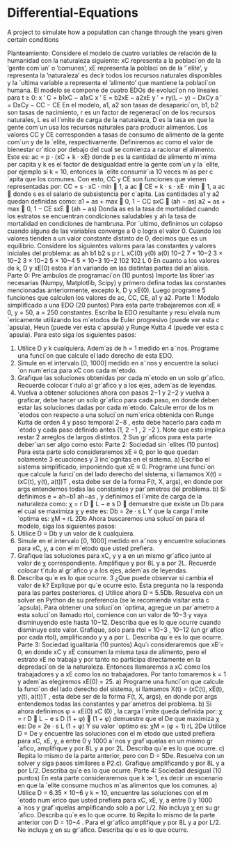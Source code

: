 # Differential-Equations
A project to simulate how a population can change through the years given certain conditions

Planteamiento:
Considere el modelo de cuatro variables de relación de la humanidad con la naturaleza siguiente: xC
representa a la poblaci´on de la ’gente com´un’ o ’comunes’, xE representa la poblaci´on de la ’´elite’,
y representa la ’naturaleza’ es decir todos los recursos naturales disponibles y la ´ultima variable a
representa el ’alimento’ que mantiene la poblaci´on humana.
El modelo se compone de cuatro EDOs de evoluci´on no lineales para t ≥ 0:
x
′
C = b1xC − a1xC
x
′
E = b2xE − a2xE
y
′ = ry(L − y) − DxCy
a
′ = DxCy − CC − CE
En el modelo, a1, a2 son tasas de desaparici´on, b1, b2 son tasas de nacimiento, r es un factor de
regeneraci´on de los recursos naturales, L es el l´ımite de carga de la naturaleza, D es la tasa en que la
gente com´un usa los recursos naturales para producir alimentos. Los valores CC y CE corresponden
a tasas de consumo de alimento de la gente com´un y de la ´elite, respectivamente. Definiremos ac
como el valor de bienestar cr´ıtico por debajo del cual se comienza a racionar el alimento. Este es:
ac = p · (xC + k · xE)
donde p es la cantidad de alimento m´ınima per capita y k es el factor de desigualdad entre la gente
com´un y la ´elite, por ejemplo si k = 10, entonces la ´elite consumir´ıa 10 veces m´as per c´apita que
los comunes. Con esto, CC y CE son funciones que vienen representadas por:
CC = s · xC · min 
1,
a
ac

CE = k · s · xE · min 
1,
a
ac

donde s es el salario de subsistencia per c´apita.
Las cantidades a1 y a2 quedan definidas como:
a1 = as + max 
0, 1 −
CC
sxC

(ah − as)
a2 = as + max 
0, 1 −
CE
sxE

(ah − as)
Donda as es la tasa de mortalidad cuando los estratos se encuentran condiciones saludables y ah la
tasa de mortalidad en condiciones de hambruna.
Por ´ultimo, definimos un colapso cuando alguna de las variables converge a 0 o logra el valor 0.
Cuando los valores tienden a un valor constante distinto de 0, decimos que es un equilibrio.
Considere los siguientes valores para las constantes y valores iniciales del problema:
as ah b1 b2 s p r L xC(0) y(0) a(0)
10−2 7 × 10−2 3 × 10−2 3 × 10−2 5 × 10−4 5 × 10−3 10−2 102 102 L 0
En cuanto a los valores de k, D y xE(0) estos ir´an variando en las distintas partes del an´alisis.
Parte 0: Pre´ambulos de programaci´on (10 puntos)
Importe las librer´ıas necesarias (Numpy, Matplotlib, Scipy) y primero defina todas las constantes
mencionadas anteriormente, excepto k, D y xE(0). Luego programe 5 funciones que calculen los
valores de ac, CC, CE, a1 y a2.
Parte 1: Modelo simplificado a una EDO (20 puntos)
Para esta parte trabajaremos con xE ≡ 0, y = 50, a = 250 constantes. Escriba la EDO resultante y
resu´elvala num´ericamente utilizando los m´etodos de Euler progresivo (puede ver esta c´apsula), Heun
(puede ver esta c´apsula) y Runge Kutta 4 (puede ver esta c´apsula). Para esto siga los siguientes
pasos:
1. Utilice D y k cualquiera. Adem´as de h = 1 medido en a˜nos. Programe una funci´on que calcule
el lado derecho de esta EDO.
2. Simule en el intervalo [0, 1000] medido en a˜nos y encuentre la soluci´on num´erica para xC con
cada m´etodo.
3. Grafique las soluciones obtenidas por cada m´etodo en un solo gr´afico. Recuerde colocar t´ıtulo
al gr´afico y a los ejes, adem´as de leyendas.
4. Vuelva a obtener soluciones ahora con pasos 2−1 y 2−2 y vuelva a graficar, debe hacer un solo
gr´afico para cada paso, en donde deben estar las soluciones dadas por cada m´etodo. Calcule
error de los m´etodos con respecto a una soluci´on num´erica obtenida con Runge Kutta de
orden 4 y paso temporal 2−8
, esto debe hacerlo para cada m´etodo y cada paso definido antes
(1, 2
−1
, 2
−2
). Note que esto implica restar 2 arreglos de largos distintos.
2
Sus gr´aficos para esta parte deber´ıan ser algo como esto:
Parte 2: Sociedad sin ´elites (10 puntos)
Para esta parte solo consideraremos xE ≡ 0, por lo que quedan solamente 3 ecuaciones y 3 inc´ognitas
en el sistema.
a) Escriba el sistema simplificado, imponiendo que xE ≡ 0. Programe una funci´on que calcule la
funci´on del lado derecho del sistema, si llamamos X(t) = (xC(t), y(t), a(t))T
, esta debe ser de
la forma F(t, X, args), en donde por args entendemos todas las constantes y par´ametros del
problema.
b) Si definimos e =
ah−b1
ah−as
, y definimos el l´ımite de carga de la naturaleza como:
χ =
r
D

L − e
s
D

demuestre que existe un Db para el cual se maximiza χ y este es:
Db =
2e · s
L
Y que la carga l´ımite ´optima es:
χM =
rL
2Db
Ahora buscaremos una soluci´on para el modelo, siga los siguientes pasos:
1. Utilice D = Db y un valor de k cualquiera.
2. Simule en el intervalo [0, 1000] medido en a˜nos y encuentre soluciones para xC, y, a con
el m´etodo que usted prefiera.
3. Grafique las soluciones para xC, y y a en un mismo gr´afico junto al valor de χ correspondiente. Amplifique y por 8L y a por 2L. Recuerde colocar t´ıtulo al gr´afico y a los ejes,
adem´as de leyendas.
4. Describa qu´e es lo que ocurre.
3
¿Que puede observar si cambia el valor de k? Explique por qu´e ocurre esto. Esta pregunta no
la responda para las partes posteriores.
c) Utilice ahora D = 5.5Db. Resuelva con un solver en Python de su preferencia (se le recomienda
visitar esta c´apsula). Para obtener una soluci´on ´optima, agregue un par´ametro a esta soluci´on
llamado rtol, comience con un valor de 10−3 y vaya disminuyendo este hasta 10−12. Describa
que es lo que ocurre cuando disminuye este valor. Grafique, solo para rtol = 10−3
, 10−12 (un
gr´afico por cada rtol), amplificando y y a por L. Describa qu´e es lo que ocurre.
Parte 3: Sociedad igualitaria (10 puntos)
Aqu´ı consideraremos que xE ̸= 0, en donde xC y xE consumen la misma tasa de alimento, pero el
estrato xE no trabaja y por tanto no participa directamente en la depredaci´on de la naturaleza.
Entonces llamaremos a xC como los trabajadores y a xE como los no trabajadores. Por tanto
tomaremos k = 1 y adem´as elegiremos xE(0) = 25.
a) Programe una funci´on que calcule la funci´on del lado derecho del sistema, si llamamos X(t) =
(xC(t), xE(t), y(t), a(t))T
, esta debe ser de la forma F(t, X, args), en donde por args entendemos todas las constantes y par´ametros del problema.
b) Si ahora definimos φ =
xE(0)
xC (0) , la carga l´ımite queda definida por:
χ =
r
D

L − e
s
D
(1 + φ)

(1 + φ)
demuestre que el De que maximiza χ es:
De =
2e · s
L
(1 + φ)
Y su valor ´optimo es:
χM = (φ + 1) rL
2De
Utilice D = De y encuentre las soluciones con el m´etodo que usted prefiera para xC, xE, y, a
entre 0 y 1000 a˜nos y graf´ıquelas en un mismo gr´afico, amplifique y por 8L y a por 2L.
Describa qu´e es lo que ocurre.
c) Repita lo mismo de la parte anterior, pero con D = 5De. Resuelva con un solver y siga pasos
similares a P2.c). Grafique amplificando y por 8L y a por L/2. Describa qu´e es lo que ocurre.
Parte 4: Sociedad desigual (10 puntos)
En esta parte consideraremos que k ≫ 1, es decir un escenario en que la ´elite consume muchos m´as
alimentos que los comunes.
a) Utilice D = 6.35 × 10−6 y k = 10, encuentre las soluciones con el m´etodo num´erico que usted
prefiera para xC, xE, y, a entre 0 y 1000 a˜nos y graf´ıquelas amplificando solo a por L/2. No
incluya χ en su gr´afico. Describa qu´e es lo que ocurre.
b) Repita lo mismo de la parte anterior con D = 10−4
. Para el gr´afico amplifique y por 8L y a
por L/2. No incluya χ en su gr´afico. Describa qu´e es lo que ocurre.
